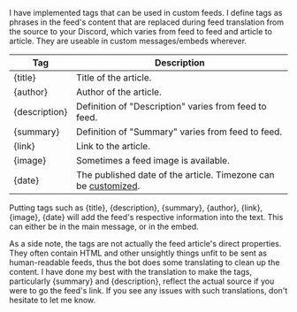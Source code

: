 I have implemented tags that can be used in custom feeds. I define tags as phrases in the feed's content that are replaced during feed translation from the source to your Discord, which varies from feed to feed and article to article. They are useable in custom messages/embeds wherever.

|Tag|Description|
|-----|-----|
|{title}|Title of the article.|
|{author}|Author of the article.|
|{description}|Definition of "Description" varies from feed to feed.|
|{summary}|Definition of "Summary" varies from feed to feed.|
|{link}|Link to the article.|
|{image}|Sometimes a feed image is available.|
|{date}|The published date of the article. Timezone can be [customized](https://github.com/synzen/Discord.RSS/wiki/Timezone).|


Putting tags such as {title}, {description}, {summary}, {author}, {link}, {image}, {date} will add the feed's respective information into the text. This can either be in the main message, or in the embed. 

As a side note, the tags are not actually the feed article's direct properties. They often contain HTML and other unsightly things unfit to be sent as human-readable feeds, thus the bot does some translating to clean up the content. I have done my best with the translation to make the tags, particularly {summary} and {description}, reflect the actual source if you were to go the feed's link. If you see any issues with such translations, don't hesitate to let me know.
